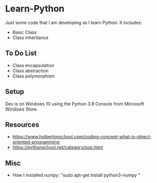 # Learn-Python

Just some code that I am developing as I learn Python. It includes:

- Basic Class
- Class inheritance 



## To Do List

- Class encapsulation
- Class abstraction
- Class polymorphism

## Setup

Dev is on Windows 10 using the Python 3.8 Console from Microsoft Windows Store. 

## Resources

- https://www.holbertonschool.com/coding-concept-what-is-object-oriented-programming
- https://pythonschool.net/category/oop.html

## Misc

- How I installed numpy: "sudo apt-get install python3-numpy "